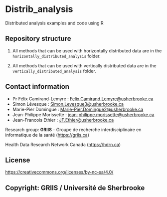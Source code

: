 # Distrib_analysis
Distributed analysis examples and code using R

## Repository structure

1. All methods that can be used with horizontally distributed data are in the `horizontally_distributed_analysis` folder.

2. All methods that can be used with vertically distributed data are in the `vertically_distributed_analysis` folder.

## Contact information
* Pr Félix Camirand-Lemyre : Felix.Camirand.Lemyre@usherbrooke.ca
* Simon Lévesque : Simon.Levesque3@usherbrooke.ca
* Marie-Pier Domingue : Marie-Pier.Domingue2@usherbrooke.ca
* Jean-Philippe Morissette : jean-philippe.morissette@usherbrooke.ca
* Jean-Francois Ethier : JF.Ethier@usherbrooke.ca

Research group: **GRIIS** - Groupe de recherche interdisciplinaire en informatique de la santé (https://griis.ca)

Health Data Research Network Canada (https://hdrn.ca)

## License

https://creativecommons.org/licenses/by-nc-sa/4.0/

## Copyright: GRIIS / Université de Sherbrooke
